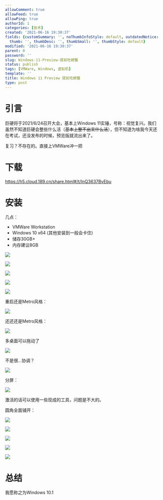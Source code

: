 ```yaml
---
allowComment: true
allowFeed: true
allowPing: true
authorId: 1
categories: [技术]
created: '2021-06-16 19:30:37'
fields: {customSummary: '', noThumbInfoStyle: default, outdatedNotice: 'no', reprint: standard,
  thumb: '', thumbDesc: '', thumbSmall: '', thumbStyle: default}
modified: '2021-06-16 19:30:37'
parent: 0
password: ''
slug: Windows-11-Preview-提前吃螃蟹
status: publish
tags: [VMWare, Windows, 虚拟机]
template: ''
title: Windows 11 Preview 提前吃螃蟹
type: post
---
```

# 引言

巨硬将于2021/6/24召开大会，基本上Windows 11实锤，号称：视觉复兴。我们虽然不知道巨硬会整些什么活（~~基本上整不出来什么活~~），但不知道为啥我今天还在考试，还没发布的时候，预览版就流出来了。

复习？不存在的。直接上VMWare冲一把

# 下载

https://h5.cloud.189.cn/share.html#/t/InQ3637BvEbu

# 安装

几点：
- VMWare Workstation
- Windows 10 x64 (其他安装到一般会卡住)
- 储存30GB+
- 内存建议8GB

![](https://cdn.jsdelivr.net/gh/JeffersonQin/blog-asset@latest/usr/picgo/95955e47339f8098490dcc5e135a9a8.png)

![](https://cdn.jsdelivr.net/gh/JeffersonQin/blog-asset@latest/usr/picgo/4668f71bf78b86a012de8fb426c5131.png)

![](https://cdn.jsdelivr.net/gh/JeffersonQin/blog-asset@latest/usr/picgo/26b712faa67bcbf821d797063df3afa.png)

![](https://cdn.jsdelivr.net/gh/JeffersonQin/blog-asset@latest/usr/picgo/e949f064dc61112c6155b4814ddf136.png)

![](https://cdn.jsdelivr.net/gh/JeffersonQin/blog-asset@latest/usr/picgo/28a6cadd5fef0d5bb8e1f6eab48ae2c.png)

重启还是Metro风格：

![](https://cdn.jsdelivr.net/gh/JeffersonQin/blog-asset@latest/usr/picgo/66233499a02d1b95f539a0b00f8b077.png)

还还还是Metro风格：

![](https://cdn.jsdelivr.net/gh/JeffersonQin/blog-asset@latest/usr/picgo/7c70994444c54ceec61ef80e9a15728.png)

多桌面可以拖动了

![](https://cdn.jsdelivr.net/gh/JeffersonQin/blog-asset@latest/usr/picgo/9c2a21f5c880bbff7fc281646087d43.png)

不是很...协调？

![](https://cdn.jsdelivr.net/gh/JeffersonQin/blog-asset@latest/usr/picgo/a5f9113bbe0802781fa24080d412cde.png)

分屏：

![](https://cdn.jsdelivr.net/gh/JeffersonQin/blog-asset@latest/usr/picgo/20210616193751.png)

激活的话可以使用一些现成的工具，问题是不大的。

圆角全面铺开：

![](https://cdn.jsdelivr.net/gh/JeffersonQin/blog-asset@latest/usr/picgo/20210616193939.png)

![](https://cdn.jsdelivr.net/gh/JeffersonQin/blog-asset@latest/usr/picgo/20210616194418.png)

![](https://cdn.jsdelivr.net/gh/JeffersonQin/blog-asset@latest/usr/picgo/20210616194446.png)

![](https://cdn.jsdelivr.net/gh/JeffersonQin/blog-asset@latest/usr/picgo/20210616194516.png)

![](https://cdn.jsdelivr.net/gh/JeffersonQin/blog-asset@latest/usr/picgo/20210616194534.png)

# 总结

我愿称之为Windows 10.1
